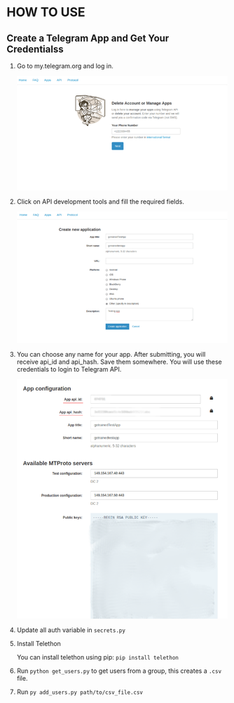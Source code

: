 # HOW TO USE

## Create a Telegram App and Get Your Credentialss

1. Go to my.telegram.org and log in.

   ![Login](./assets/login.png)

2. Click on API development tools and fill the required fields.

   ![Create App](./assets/desc.png)

3. You can choose any name for your app. After submitting, you will receive api_id and api_hash. Save them somewhere. You will use these credentials to login to Telegram API.

   ![Input Fields](./assets/last.png)

4. Update all auth variable in `secrets.py`

5. Install Telethon

   You can install telethon using pip: `pip install telethon`

6. Run `python get_users.py` to get users from a group, this creates a `.csv` file.

7. Run `py add_users.py path/to/csv_file.csv`
